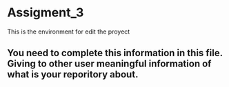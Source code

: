 # Assigment_3
This is the environment for edit the proyect

## You need to complete this information in this file. Giving to other user meaningful information of what is your reporitory about.
